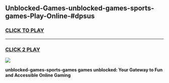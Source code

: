 
## Unblocked-Games-unblocked-games-sports-games-Play-Online-#dpsus
<h3>
<a href="https://premium.freeplayer.one?title=unblocked-games-sports-games&ref=27F">CLICK TO PLAY</a></h3>
<hr>

<h3>
<a href="https://premium.freeplayer.one?title=unblocked-games-sports-games&ref=27F">CLICK 2 PLAY</a>
  
</h3>

<a href="https://premium.freeplayer.one?title=unblocked-games-sports-games&ref=27F"><img src="https://clearcache.store/games.png"></a>


**unblocked-games-sports-games games unblocked: Your Gateway to Fun and Accessible Online Gaming**
